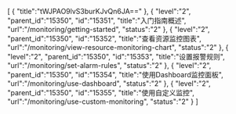 [
	{
		"title":"tWJPAO9lvS3burKJvQn6JA=="
	},
	{
		"level":"2",
		"parent_id":"15350",
		"id":"15351",
		"title":"入门指南概述",
		"url":"/monitoring/getting-started",
		"status":"2"
	},
	{
		"level":"2",
		"parent_id":"15350",
		"id":"15352",
		"title":"查看资源监控图表",
		"url":"/monitoring/view-resource-monitoring-chart",
		"status":"2"
	},
	{
		"level":"2",
		"parent_id":"15350",
		"id":"15353",
		"title":"设置报警规则",
		"url":"/monitoring/set-alarm-rules",
		"status":"2"
	},
	{
		"level":"2",
		"parent_id":"15350",
		"id":"15354",
		"title":"使用Dashboard监控面板",
		"url":"/monitoring/use-dashboard",
		"status":"2"
	},
	{
		"level":"2",
		"parent_id":"15350",
		"id":"15355",
		"title":"使用自定义监控",
		"url":"/monitoring/use-custom-monitoring",
		"status":"2"
	}
]